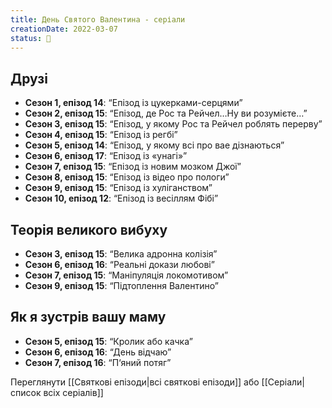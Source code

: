 ```yaml
---
title: День Святого Валентина - серіали
creationDate: 2022-03-07
status: 🌱
---
```

## Друзі
- **Сезон 1, епізод 14**: “Епізод із цукерками-серцями”
- **Сезон 2, епізод 15**: “Епізод, де Рос та Рейчел…Ну ви розумієте…”
- **Сезон 3, епізод 15**: “Епізод, у якому Рос та Рейчел роблять перерву”
- **Сезон 4, епізод 15**: “Епізод із регбі”
- **Сезон 5, епізод 14**: “Епізод, у якому всі про вае дізнаються”
- **Сезон 6, епізод 17**: “Епізод із «унагі»”
- **Сезон 7, епізод 15**: “Епізод із новим мозком Джої”
- **Сезон 8, епізод 15**: “Епізод із відео про пологи”
- **Сезон 9, епізод 15**: “Епізод із хуліганством”
- **Сезон 10, епізод 12**: “Епізод із весіллям Фібі”

## Теорія великого вибуху
- **Сезон 3, епізод 15**: “Велика адронна колізія”
- **Сезон 6, епізод 16**: “Реальні докази любові”
- **Сезон 7, епізод 15**: “Маніпуляція локомотивом”
- **Сезон 9, епізод 15**: “Підтоплення Валентино”

## Як я зустрів вашу маму
- **Сезон 5, епізод 15**: “Кролик або качка”
- **Сезон 6, епізод 16**: “День відчаю”
- **Сезон 7, епізод 16**: “П‘яний потяг”

Переглянути [[Святкові епізоди|всі святкові епізоди]] або [[Серіали|список всіх серіалів]]
